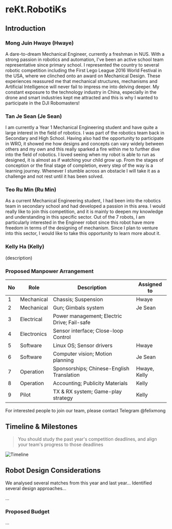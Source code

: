 # reKt.RobotiKs

## Introduction

### Mong Juin Hwaye (Hwaye)

A dare-to-dream Mechanical Engineer, currently a freshman in NUS. With a strong passion in robotics and automation, I've been an active school team representative since primary school. I represented the country to several robotic competition including the First Lego League 2016 World Festival in the USA, where we clinched onto an award on Mechanical Design. These experiences reassured me that mechanical structures, mechanisms and Artificial Intelligence will never fail to impress me into delving deeper. My constant exposure to the technology industry in China, especially in the drone and smart industries kept me attracted and this is why I wanted to participate in the DJI Robomasters!

### Tan Je Sean (Je Sean)

I am currently a Year 1 Mechanical Engineering student and have quite a large interest in the field of robotics. I was part of the robotics team back in Secondary and High School. Having also had the opportunity to participate in WRO, it showed me how designs and concepts can vary widely between others and my own and this really sparked a fire within me to further dive into the field of robotics. I loved seeing when my robot is able to run as designed, it is almost as if watching your child grow up. From the stages of conception or the final stage of completion, every step of the way is a learning journey. Whenever I stumble across an obstacle I will take it as a challenge and not rest until it has been solved.

### Teo Ru Min (Ru Min)

As a current Mechanical Engineering student, I had been into the robotics team in secondary school and had developed a passion in this area. I would really like to join this competition, and it is mainly to deepen my knowledge and understanding in this specific sector. Out of the 7 robots, I am particularly interested in the Engineer robot since this robot have more freedom in terms of the designing of mechanism. Since I plan to venture into this sector, I would like to take this opportunity to learn more about it. 

### Kelly Ha (Kelly)

(description)

### Proposed Manpower Arrangement
No| Role          |  Description                        | Assigned to       | 
--|---------------|---                                  |---                |
 1|  Mechanical   | Chassis; Suspension                 |  Hwaye            |
 2|  Mechanical   | Gun; Gimbals system                 |  Je Sean          |
 3|  Electrical   | Power management; Electric Drive; Fail-safe   | |
 4|  Electronics  | Sensor interface; Close-loop Control  |          | 
 5|  Software     | Linux OS; Sensor drivers            | Hwaye             | 
 6|  Software     | Computer vision; Motion planning    | Je Sean           | 
 7|  Operation    | Sponsorships; Chinese-English Translation |Hwaye, Kelly |   
 8|  Operation    | Accounting; Publicity Materials     | Kelly             |  
 9|  Pilot        | TX & RX system; Game-play strategy  | Kelly             |

 For interested people to join our team, please contact Telegram @felixmong


## Timeline & Milestones


 >   You should study the past year's competition deadlines, and align your team's progress to those deadlines

![Timeline](./assets/team-awesome-timeline.png)

## Robot Design Considerations

We analysed several matches from this year and last year... Identified several design approaches...

...

### Proposed Budget

...
